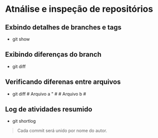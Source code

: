 # Atnálise e inspeção de repositórios

## Exbindo detalhes de branches e tags
* git show

## Exibindo diferenças do branch

* git diff

## Verificando diferenas entre arquivos

* git diff # Arquivo a " # # Arquivo b #

## Log de atividades resumido

* git shortlog
> Cada commit será unido por nome do autor.
